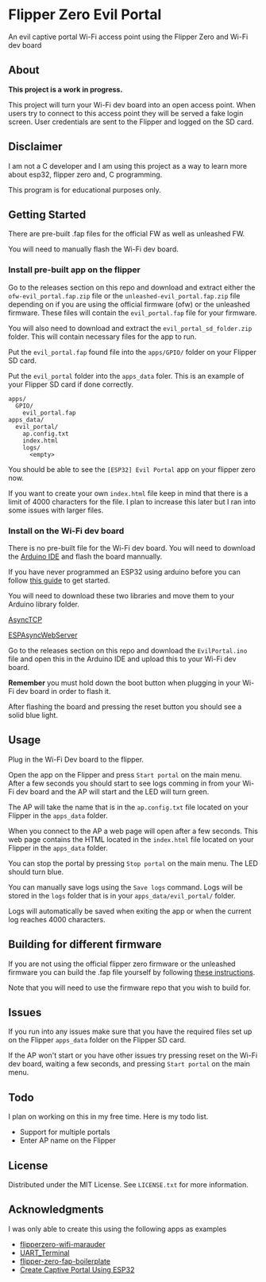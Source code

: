 # Flipper Zero Evil Portal

An evil captive portal Wi-Fi access point using the Flipper Zero and Wi-Fi dev board

## About

**This project is a work in progress.** 

This project will turn your Wi-Fi dev board into an open access point. When users try to connect to this access point they will be served a fake login screen. User credentials are sent to the Flipper and logged on the SD card.

## Disclaimer

I am not a C developer and I am using this project as a way to learn more about esp32, flipper zero and, C programming.

This program is for educational purposes only.

## Getting Started

There are pre-built .fap files for the official FW as well as unleashed FW.

You will need to manually flash the Wi-Fi dev board.

### Install pre-built app on the flipper

Go to the releases section on this repo and download and extract either the `ofw-evil_portal.fap.zip` file or the `unleashed-evil_portal.fap.zip` file depending on if you are using the official firmware (ofw) or the unleashed firmware. These files will contain the `evil_portal.fap` file for your firmware.

You will also need to download and extract the `evil_portal_sd_folder.zip` folder. This will contain necessary files for the app to run.

Put the `evil_portal.fap` found file into the `apps/GPIO/` folder on your Flipper SD card. 

Put the `evil_portal` folder into the `apps_data` foler.
This is an example of your Flipper SD card if done correctly.

```
apps/
  GPIO/
    evil_portal.fap
apps_data/
  evil_portal/
    ap.config.txt
    index.html
    logs/
      <empty>
```
You should be able to see the `[ESP32] Evil Portal` app on your flipper zero now.

If you want to create your own `index.html` file keep in mind that there is a limit of 4000 characters for the file. I plan to increase this later but I ran into some issues with larger files.

### Install on the Wi-Fi dev board

There is no pre-built file for the Wi-Fi dev board. You will need to download the [Arduino IDE](https://www.arduino.cc/en/software) and flash the board mannually.

If you have never programmed an ESP32 using arduino before you can follow [this guide](https://lastminuteengineers.com/esp32-arduino-ide-tutorial/) to get started.

You will need to download these two libraries and move them to your Arduino library folder.

[AsyncTCP](https://github.com/me-no-dev/AsyncTCP)

[ESPAsyncWebServer](https://github.com/me-no-dev/ESPAsyncWebServer)

Go to the releases section on this repo and download the `EvilPortal.ino` file and open this in the Arduino IDE and upload this to your Wi-Fi dev board.

**Remember** you must hold down the boot button when plugging in your Wi-Fi dev board in order to flash it. 

After flashing the board and pressing the reset button you should see a solid blue light.

## Usage

Plug in the Wi-Fi Dev board to the flipper.

Open the app on the Flipper and press `Start portal` on the main menu. After a few seconds you should start to see logs comming in from your Wi-Fi dev board and the AP will start and the LED will turn green.

The AP will take the name that is in the `ap.config.txt` file located on your Flipper in the `apps_data` folder.

When you connect to the AP a web page will open after a few seconds. This web page contains the HTML located in the `index.html` file located on your Flipper in the `apps_data` folder.

You can stop the portal by pressing `Stop portal` on the main menu. The LED should turn blue.

You can manually save logs using the `Save logs` command. Logs will be stored in the `logs` folder that is in your `apps_data/evil_portal/` folder.

Logs will automatically be saved when exiting the app or when the current log reaches 4000 characters.

## Building for different firmware

If you are not using the official flipper zero firmware or the unleashed firmware you can build the .fap file yourself by following [these instructions](https://github.com/flipperdevices/flipperzero-firmware/blob/dev/documentation/AppsOnSDCard.md).

Note that you will need to use the firmware repo that you wish to build for. 

## Issues

If you run into any issues make sure that you have the required files set up on the Flipper `apps_data` folder on the Flipper SD card.

If the AP won't start or you have other issues try pressing reset on the Wi-Fi dev board, waiting a few seconds, and pressing `Start portal` on the main menu.

## Todo

I plan on working on this in my free time. Here is my todo list.

* Support for multiple portals
* Enter AP name on the Flipper

## License

Distributed under the MIT License. See `LICENSE.txt` for more information.

## Acknowledgments

I was only able to create this using the following apps as examples

* [flipperzero-wifi-marauder](https://github.com/0xchocolate/flipperzero-wifi-marauder)
* [UART_Terminal](https://github.com/cool4uma/UART_Terminal)
* [flipper-zero-fap-boilerplate](https://github.com/leedave/flipper-zero-fap-boilerplate)
* [Create Captive Portal Using ESP32](https://iotespresso.com/create-captive-portal-using-esp32/)
